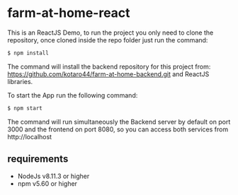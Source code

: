 # farm-at-home-react

This is an ReactJS Demo, to run the project you only need to clone the repository, once cloned inside the repo folder just run the command:

```javascript
$ npm install
```
The command will install the backend repository for this project from: https://github.com/kotaro44/farm-at-home-backend.git
and ReactJS libraries.

To start the App run the following command:

```javascript
$ npm start
```

The command will run simultaneously the Backend server by default on port 3000 and the frontend on port 8080,
so you can access both services from http://localhost

## requirements
* NodeJs v8.11.3 or higher
* npm v5.60 or higher
